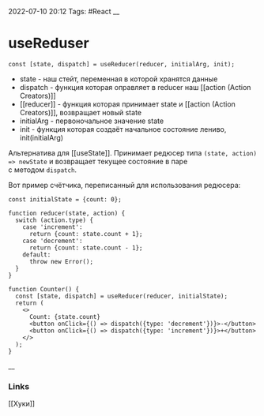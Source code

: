 2022-07-10 20:12
Tags: #React 
__
# useReduser
```tsx
const [state, dispatch] = useReducer(reducer, initialArg, init);
```
- state - наш стейт, переменная в которой хранятся данные
- dispatch - функция которая оправляет в reducer наш [[action (Action Creators)]]
- [[reducer]] - функция которая принимает state и [[action (Action Creators)]], возвращает новый state
- initialArg - первоночальное значение state
- init - функция которая создаёт начальное состояние лениво, init(initialArg)

Альтернатива для [[useState]]. Принимает редюсер типа `(state, action) => newState` и возвращает текущее состояние в паре с методом `dispatch`.

Вот пример счётчика, переписанный для использования редюсера:
```tsx
const initialState = {count: 0};

function reducer(state, action) {
  switch (action.type) {
    case 'increment':
      return {count: state.count + 1};
    case 'decrement':
      return {count: state.count - 1};
    default:
      throw new Error();
  }
}

function Counter() {
  const [state, dispatch] = useReducer(reducer, initialState);
  return (
    <>
      Count: {state.count}
      <button onClick={() => dispatch({type: 'decrement'})}>-</button>
      <button onClick={() => dispatch({type: 'increment'})}>+</button>
    </>
  );
}
```
__
### Links
[[Хуки]]
